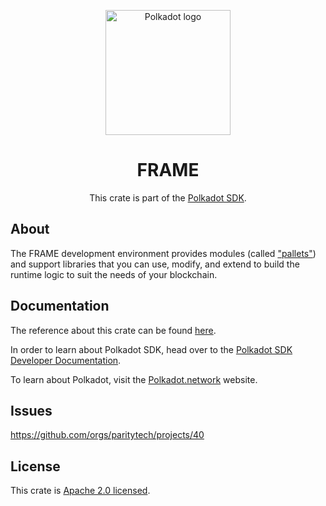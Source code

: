 <div align="center">

<img
alt="Polkadot logo" width="200"
src="https://raw.githubusercontent.com/paritytech/polkadot-sdk/rzadp/readmes/docs/images/Polkadot_Logo_Horizontal_Pink_BlackOnWhite.png">

# FRAME

This crate is part of the [Polkadot SDK](https://github.com/paritytech/polkadot-sdk/).

</div>

## About

The FRAME development environment provides modules
(called ["pallets"](https://docs.substrate.io/reference/frame-pallets/))
and support libraries that you can use, modify,
and extend to build the runtime logic to suit the needs of your blockchain.

## Documentation

The reference about this crate can be found [here](https://paritytech.github.io/polkadot-sdk/master/polkadot_sdk_frame).

In order to learn about Polkadot SDK, head over to the [Polkadot SDK Developer Documentation](https://paritytech.github.io/polkadot-sdk/master/polkadot_sdk_docs/index.html).

To learn about Polkadot, visit the [Polkadot.network](https://polkadot.network/) website.

## Issues

https://github.com/orgs/paritytech/projects/40

## License

This crate is [Apache 2.0 licensed](https://spdx.org/licenses/Apache-2.0.html).

